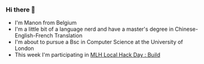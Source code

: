 ### Hi there 👋
- I'm Manon from Belgium
- I'm a little bit of a language nerd and have a master's degree in Chinese-English-French Translation
- I'm about to pursue a Bsc in Computer Science at the University of London
- This week I'm participating in [MLH Local Hack Day : Build](https://news.mlh.io/localhackdaybuild-12-16-2020)

<!--
**web-Nuo/web-Nuo** is a ✨ _special_ ✨ repository because its `README.md` (this file) appears on your GitHub profile.

Here are some ideas to get you started:

- 🔭 I’m currently working on ...
- 🌱 I’m currently learning ...
- 👯 I’m looking to collaborate on ...
- 🤔 I’m looking for help with ...
- 💬 Ask me about ...
- 📫 How to reach me: ...
- 😄 Pronouns: ...
- ⚡ Fun fact: ...
-->
